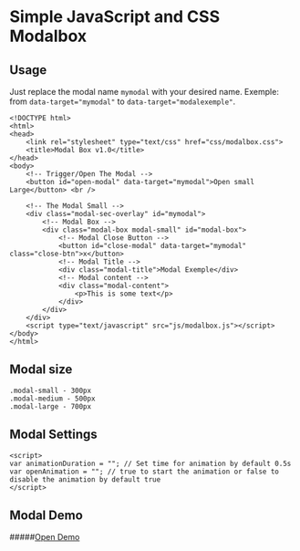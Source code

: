 # Simple JavaScript and CSS Modalbox

## Usage

Just replace the modal name ```mymodal``` with your desired name.
Exemple: from ``` data-target="mymodal" ``` to ``` data-target="modalexemple" ```.

```
<!DOCTYPE html>
<html>
<head>
    <link rel="stylesheet" type="text/css" href="css/modalbox.css">
    <title>Modal Box v1.0</title>
</head>
<body>
    <!-- Trigger/Open The Modal -->
    <button id="open-modal" data-target="mymodal">Open small Large</button> <br />

    <!-- The Modal Small -->
    <div class="modal-sec-overlay" id="mymodal">
        <!-- Modal Box -->
        <div class="modal-box modal-small" id="modal-box">
            <!-- Modal Close Button --> 
            <button id="close-modal" data-target="mymodal" class="close-btn">x</button>
            <!-- Modal Title -->
            <div class="modal-title">Modal Exemple</div>
            <!-- Modal content -->
            <div class="modal-content">
                <p>This is some text</p>
            </div>
        </div>
    </div>
    <script type="text/javascript" src="js/modalbox.js"></script>
</body>
</html>

```
## Modal size 
```
.modal-small - 300px
.modal-medium - 500px
.modal-large - 700px

```

## Modal Settings
```
<script>
var animationDuration = ""; // Set time for animation by default 0.5s
var openAnimation = ""; // true to start the animation or false to disable the animation by default true
</script>

```


## Modal Demo
#####[Open Demo](http://demo.dev-cristian.tk/javascript/modalbox/)
